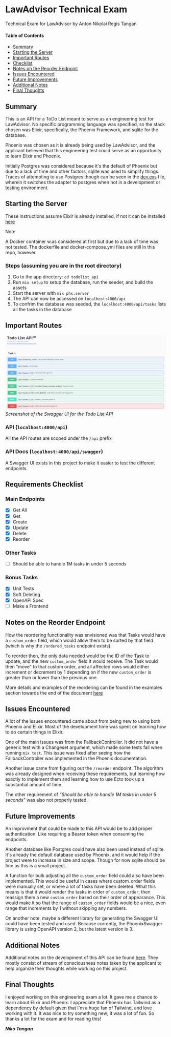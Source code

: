 # LawAdvisor Technical Exam
Technical Exam for LawAdvisor by Anton Nikolai Regis Tangan

#### Table of Contents  
- [Summary](#summary)  
- [Starting the Server](#starting-the-server)  
- [Important Routes](#important-routes)  
- [Checklist](#checklist)  
- [Notes on the Reorder Endpoint](#notes-on-the-reorder-endpoint)
- [Issues Encountered](#issues-encountered)  
- [Future Improvements](#future-improvements)
- [Additional Notes](#additional-notes)
- [Final Thoughts](#final-thoughts)


## Summary
This is an API for a ToDo List meant to serve as an engineering test for LawAdvisor.
No specific programming language was specified, so the stack chosen was Elixir, specifically, the Phoenix Framework, and sqlite for the database. 

Phoenix was chosen as it is already being used by LawAdvisor, and the applicant believed that this engineering test could serve as an opportunity to learn Elixir and Phoenix.

Initially Postgres was considered because it's the default of Phoenix but due to a lack of time and other factors, sqlite was used to simplify things. Traces of attempting to use Postgres though can be seen in the [dev.exs](todolist_api/config/dev.exs) file, wherein it switches the adapter to postgres when not in a development or testing environment.

## Starting the Server
These instructions assume Elixir is already installed, if not it can be installed [here](https://elixir-lang.org/install.html)


> [!NOTE]
> A Docker container w.as considered at first but due to a lack of time was not tested. The dockerfile and docker-compose.yml files are still in this repo, however.

### Steps (assuming you are in the root directory)
1. Go to the app directory: `cd todolist_api`
2. Run `mix setup` to setup the database, run the seeder, and build the assets
3. Start the server with `mix phx.server`
4. The API can now be accessed on `localhost:4000/api`
5. To confrim the database was seeded, the `localhost:4000/api/tasks` lists all the tasks in the database

## Important Routes

![Routes as seen in Swagger UI](todolist_api/priv/static/images/swagger_screenshot.png)
*Screenshot of the Swagger UI for the Todo List API*

### API (`localhost:4000/api`)
All the API routes are scoped under the `/api` prefix

### API Docs (`localhost:4000/api/swagger`)
A Swagger UI exists in this project to make it easier to test the different endpoints.

## Requirements Checklist
### Main Endpoints
- [x] Get All
- [x] Get
- [x] Create
- [x] Update
- [x] Delete
- [x] Reorder

### Other Tasks
- [ ] Should be able to handle 1M tasks in under 5 seconds

### Bonus Tasks
- [x] Unit Tests
- [x] Soft Deleting
- [x] OpenAPI Spec
- [ ] Make a Frontend

## Notes on the Reorder Endpoint
How the reordering functionality was envisioned was that Tasks would have a `custom_order` field, which would allow them to be sorted by that field (which is why the `/ordered_tasks` endpoint exists).

To reorder then, the only data needed would be the ID of the Task to update, and the new `custom_order` field it would receive. The Task would then "move" to that custom order, and all affected rows would either increment or decrement by 1 depending on if the new `custom_order` is greater than or lower than the previous one.

More details and examples of the reordering can be found in the examples section towards the end of the document [here](todolist_api/priv/static/personal_notes.md)

## Issues Encountered
A lot of the issues encountered came about from being new to using both Phoenix and Elixir. Most of the development time was spent on learning how to do certain things in Elixir.

One of the main issues was from the FallbackController. It did not have a generic test with a Changeset argument, which made some tests fail when running `mix test`.
This issue was fixed after seeing how the FallbackController was implemented in the Phoenix documentation.

Another issue came from figuring out the `/reorder` endpoint. The algorithm was already designed when receiving these requirements, but learning how exactly to implement them and learning how to use Ecto took up a substantial amount of time.

The other requirement of *"Should be able to handle 1M tasks in under 5 seconds"* was also not properly tested.

## Future Improvements
An improvment that could be made to this API would be to add proper authentication. Like requiring a Bearer token when consuming the endpoints.

Another database like Postgres could have also been used instead of sqlite. It's already the default database used by Phoenix, and it would help if the project were to increase in size and scope. Though for now sqlite should be fine as this is a small project.

A function for bulk adjusting all the `custom_order` field could also have been implemented. This would be useful in cases where custom_order fields were manually set, or where a lot of tasks have been deleted. What this means is that it would render the tasks in order of `custom_order`, then reassign them a new `custom_order` based on their order of appearance. This would make it so that the range of `custom_order` fields would be a nice, even range that increments by 1 without skipping any numbers. 

On another note, maybe a different library for generating the Swagger UI could have been tested and used. Because currently, the PhoenixSwagger library is using OpenAPI version 2, but the latest version is 3.

## Additional Notes
Additional notes on the development of this API can be found [here](todolist_api/priv/static/personal_notes.md).
They mostly consist of stream of consciousness notes taken by the applicant to help organize their thoughts while working on this project.

## Final Thoughts
I enjoyed working on this engineering exam a lot. It gave me a chance to learn about Elixir and Phoenix. I appreciate that Phoenix has Tailwind as a dependency by default given that I'm a huge fan of Tailwind, and love working with it. It was nice to try something new; it was a lot of fun. So thanks a lot for the exam and for reading this!

***Niko Tangan***
